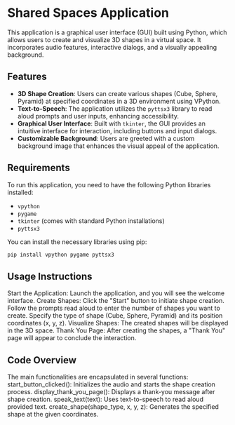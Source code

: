 # Shared Spaces Application

This application is a graphical user interface (GUI) built using Python, which allows users to create and visualize 3D shapes in a virtual space. It incorporates audio features, interactive dialogs, and a visually appealing background.

## Features

- **3D Shape Creation**: Users can create various shapes (Cube, Sphere, Pyramid) at specified coordinates in a 3D environment using VPython.
- **Text-to-Speech**: The application utilizes the `pyttsx3` library to read aloud prompts and user inputs, enhancing accessibility.
- **Graphical User Interface**: Built with `tkinter`, the GUI provides an intuitive interface for interaction, including buttons and input dialogs.
- **Customizable Background**: Users are greeted with a custom background image that enhances the visual appeal of the application.

## Requirements

To run this application, you need to have the following Python libraries installed:

- `vpython`
- `pygame`
- `tkinter` (comes with standard Python installations)
- `pyttsx3`

You can install the necessary libraries using pip:

```bash
pip install vpython pygame pyttsx3
```

## Usage Instructions
Start the Application: Launch the application, and you will see the welcome interface.
Create Shapes:
Click the "Start" button to initiate shape creation.
Follow the prompts read aloud to enter the number of shapes you want to create.
Specify the type of shape (Cube, Sphere, Pyramid) and its position coordinates (x, y, z).
Visualize Shapes: The created shapes will be displayed in the 3D space.
Thank You Page: After creating the shapes, a "Thank You" page will appear to conclude the interaction.

## Code Overview
The main functionalities are encapsulated in several functions:
start_button_clicked(): Initializes the audio and starts the shape creation process.
display_thank_you_page(): Displays a thank-you message after shape creation.
speak_text(text): Uses text-to-speech to read aloud provided text.
create_shape(shape_type, x, y, z): Generates the specified shape at the given coordinates.
